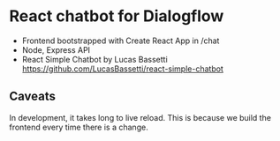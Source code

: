 # React chatbot for Dialogflow

* Frontend bootstrapped with Create React App in /chat
* Node, Express API
* React Simple Chatbot by Lucas Bassetti https://github.com/LucasBassetti/react-simple-chatbot

## Caveats
In development, it takes long to live reload. This is because we build the frontend every time there is a change.